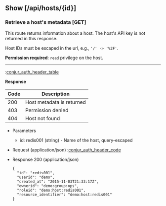 ## Show [/api/hosts/{id}]

### Retrieve a host's metadata [GET]

This route returns information about a host.
The host's API key is not returned in this response.

Host IDs must be escaped in the url, e.g., `'/' -> '%2F'`.

**Permission required**: `read` privilege on the host.

---

:[conjur_auth_header_table](partials/conjur_auth_header_table.md)

**Response**

|Code|Description|
|----|-----------|
|200|Host metadata is returned|
|403|Permission denied|
|404|Host not found|

+ Parameters
    + id: redis001 (string) - Name of the host, query-escaped

+ Request (application/json)
    :[conjur_auth_header_code](partials/conjur_auth_header_code.md)

+ Response 200 (application/json)

    ```
    {
      "id": "redis001",
      "userid": "demo",
      "created_at": "2015-11-03T21:33:17Z",
      "ownerid": "demo:group:ops",
      "roleid": "demo:host:redis001",
      "resource_identifier": "demo:host:redis001"
    }
    ```
